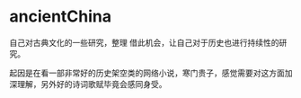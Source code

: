 # ancientChina
自己对古典文化的一些研究，整理
借此机会，让自己对于历史也进行持续性的研究。


起因是在看一部非常好的历史架空类的网络小说，寒门贵子，感觉需要对这方面加深理解，另外好的诗词歌赋毕竟会感同身受。